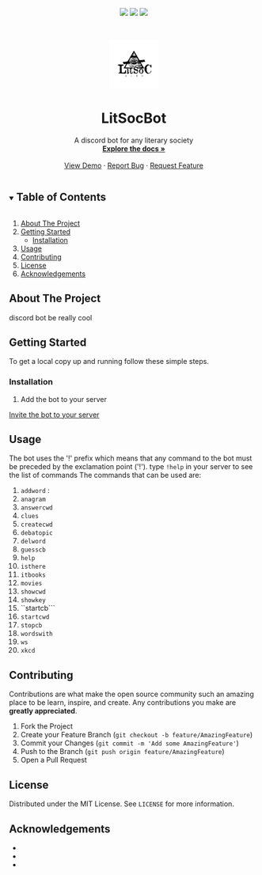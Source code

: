 <!--
*** Thanks for checking out the Best-README-Template. If you have a suggestion
*** that would make this better, please fork the repo and create a pull request
*** or simply open an issue with the tag "enhancement".
*** Thanks again! Now go create something AMAZING! :D
***
***
***
*** To avoid retyping too much info. Do a search and replace for the following:
*** github_username, repo_name, twitter_handle, email, project_title, project_description
-->



<!-- PROJECT SHIELDS -->
<!--
*** I'm using markdown "reference style" links for readability.
*** Reference links are enclosed in brackets [ ] instead of parentheses ( ).
*** See the bottom of this document for the declaration of the reference variables
*** for contributors-url, forks-url, etc. This is an optional, concise syntax you may use.
*** https://www.markdownguide.org/basic-syntax/#reference-style-links
-->

<!-- [![Contributors][contributors-shield]][contributors-url]
[![Issues][issues-shield]][issues-url]
[![Commits](https://img.shields.io/github/commit-activity/m/LitSocBot/LitSocBot?style=for-the-badge)][commit-activity-url]
[![MIT License][license-shield]][license-url] -->
<!-- [![Forks][forks-shield]][forks-url] -->
<!-- [![Stargazers][stars-shield]][stars-url] -->


<p align="center">
    <a href= "https://github.com/LitSocBot/LitSocBot/graphs/contributors" alt="Contributors">
        <img src= "https://img.shields.io/github/contributors/LitSocBot/LitSocBot.svg?style=for-the-badge" /></a>
    <a href= "https://github.com/LitSocBot/LitSocBot/issues" alt="Issues">
        <img src= "https://img.shields.io/github/issues/LitSocBot/LitSocBot.svg?style=for-the-badge&color=yellow" /></a>
    <a href= "https://github.com/LitSocBot/LitSocBot/commits" alt="Contributors">
        <img src= "https://img.shields.io/github/commit-activity/m/LitSocBot/LitSocBot?style=for-the-badge" /></a>
</p>
  

<!-- PROJECT LOGO -->
<br />
<p align="center">
  <a href="https://github.com/LitSocBot/LitSocBot">
    <img src="Logo.png" alt="Logo" width="100" height="100">
  </a>

  <h1 align="center">LitSocBot</h3>

  <p align="center">
    A discord bot for any literary society
    <br />
    <a href="https://github.com/github_username/repo_name"><strong>Explore the docs »</strong></a>
    <br />
    <br />
    <a href="https://github.com/github_username/repo_name">View Demo</a>
    ·
    <a href="https://github.com/github_username/repo_name/issues">Report Bug</a>
    ·
    <a href="https://github.com/github_username/repo_name/issues">Request Feature</a>
  </p>
</p>



<!-- TABLE OF CONTENTS -->
<details open="open">
  <summary><h2 style="display: inline-block">Table of Contents</h2></summary>
  <ol>
    <li>
      <a href="#about-the-project">About The Project</a>
    </li>
    <li>
      <a href="#getting-started">Getting Started</a>
      <ul>
        <li><a href="#installation">Installation</a></li>
      </ul>
    </li>
    <li><a href="#usage">Usage</a></li>
    <li><a href="#contributing">Contributing</a></li>
    <li><a href="#license">License</a></li>
    <li><a href="#acknowledgements">Acknowledgements</a></li>
  </ol>
</details>



<!-- ABOUT THE PROJECT -->
## About The Project

<!-- [![Product Name Screen Shot][product-screenshot]](https://example.com) -->

discord bot be really cool


<!-- GETTING STARTED -->
## Getting Started

To get a local copy up and running follow these simple steps.

### Installation

1. Add the bot to your server
   
[Invite the bot to your server](https://discord.com/channels/856584011434688522/858053945695404042/860797214141972531 "LitSocBot's Invite Link")


<!-- USAGE EXAMPLES -->
## Usage
The bot uses the '!' prefix which means that any command to the bot must be preceded by the exclamation point ('!').
type ```!help``` in your server to see the list of commands 
The commands that can be used are:
1. ```addword``` : 
2. ```anagram```
3. ```answercwd```
4. ```clues```
5. ```createcwd```
6. ```debatopic```
7. ```delword```
8. ```guesscb```
9. ```help```
10. ```isthere```
11. ```itbooks```
12. ```movies```
13. ```showcwd```
14. ```showkey```
15. ``startcb```
16. ```startcwd```
17. ```stopcb```
18. ```wordswith```
19. ```ws```
20. ```xkcd```



<!-- CONTRIBUTING -->
## Contributing

Contributions are what make the open source community such an amazing place to be learn, inspire, and create. Any contributions you make are **greatly appreciated**.

1. Fork the Project
2. Create your Feature Branch (`git checkout -b feature/AmazingFeature`)
3. Commit your Changes (`git commit -m 'Add some AmazingFeature'`)
4. Push to the Branch (`git push origin feature/AmazingFeature`)
5. Open a Pull Request



<!-- LICENSE -->
## License

Distributed under the MIT License. See `LICENSE` for more information.

<!-- ACKNOWLEDGEMENTS -->
## Acknowledgements

* []()
* []()
* []()





<!-- MARKDOWN LINKS & IMAGES -->
<!-- https://www.markdownguide.org/basic-syntax/#reference-style-links -->
[contributors-shield]: https://img.shields.io/github/contributors/LitSocBot/LitSocBot.svg?style=for-the-badge
[contributors-url]: https://github.com/LitSocBot/LitSocBot/graphs/contributors
[forks-shield]: https://img.shields.io/github/forks/LitSocBot/LitSocBot.svg?style=for-the-badge
[forks-url]: https://github.com/LitSocBot/LitSocBot/network/members
[stars-shield]: https://img.shields.io/github/stars/LitSocBot/LitSocBot.svg?style=for-the-badge
[stars-url]: https://github.com/LitSocBot/LitSocBot/stargazers
[issues-shield]: https://img.shields.io/github/issues/LitSocBot/LitSocBot.svg?style=for-the-badge
[issues-url]: https://github.com/LitSocBot/LitSocBot/issues
[license-shield]: https://img.shields.io/github/license/LitSocBot/LitSocBot.svg?style=for-the-badge
[license-url]: https://github.com/LitSocBot/LitSocBot/blob/master/LICENSE.txt
[linkedin-shield]: https://img.shields.io/badge/-LinkedIn-black.svg?style=for-the-badge&logo=linkedin&colorB=555
[linkedin-url]: https://linkedin.com/in/LitSocBot
[commit-activity-shield]: https://img.shields.io/github/commit-activity/m/LitSocBot/LitSocBot?style=for-the-badge
[commit-activity-url]: https://github.com/LitSocBot/LitSocBot/commits
